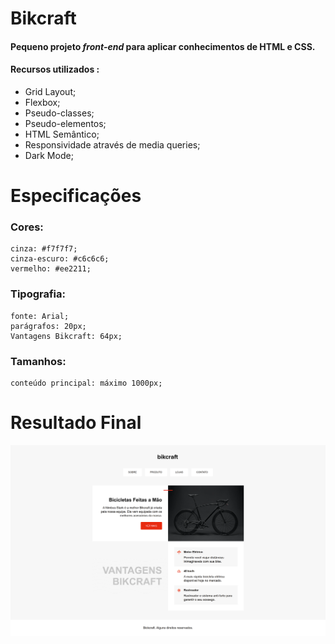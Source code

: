 # Bikcraft

#### Pequeno projeto **_front-end_** para aplicar conhecimentos de HTML e CSS.

#### Recursos utilizados :

-   Grid Layout;
-   Flexbox;
-   Pseudo-classes;
-   Pseudo-elementos;
-   HTML Semântico;
-   Responsividade através de media queries;
-   Dark Mode;

# Especificações

### Cores:

```
cinza: #f7f7f7;
cinza-escuro: #c6c6c6;
vermelho: #ee2211;
```

### Tipografia:

```
fonte: Arial;
parágrafos: 20px;
Vantagens Bikcraft: 64px;
```

### Tamanhos:

```
conteúdo principal: máximo 1000px;
```

# Resultado Final

<img src="./assets/project-print.png">

